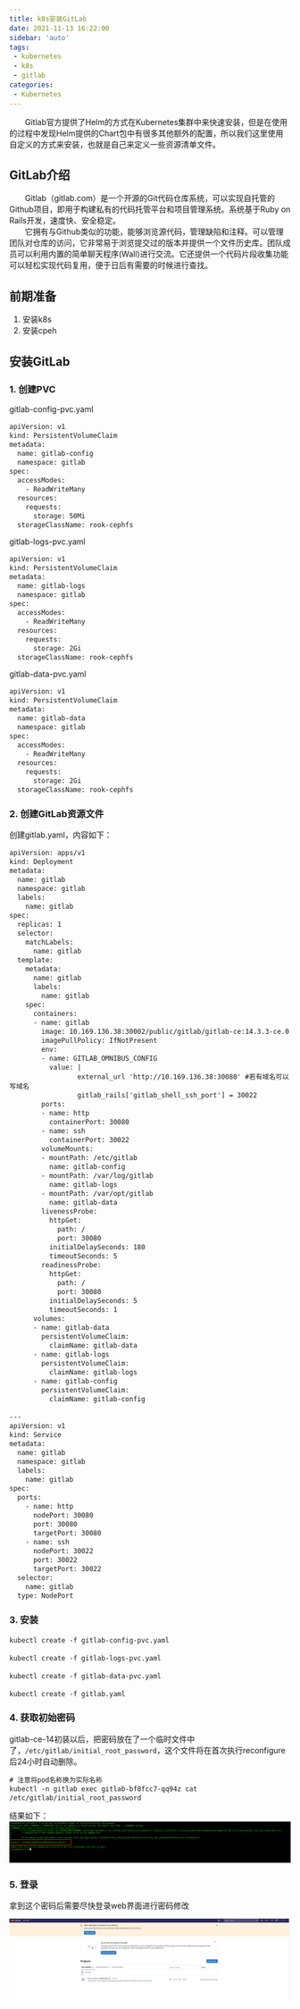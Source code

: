 ```yaml
---
title: k8s安装GitLab
date: 2021-11-13 16:22:00
sidebar: 'auto'
tags:
 - kubernetes
 - k8s
 - gitlab
categories:
 - Kubernetes
---
```


&emsp;&emsp;Gitlab官方提供了Helm的方式在Kubernetes集群中来快速安装，但是在使用的过程中发现Helm提供的Chart包中有很多其他额外的配置，所以我们这里使用自定义的方式来安装，也就是自己来定义一些资源清单文件。  

## GitLab介绍
&emsp;&emsp;Gitlab（gitlab.com）是一个开源的Git代码仓库系统，可以实现自托管的Github项目，即用于构建私有的代码托管平台和项目管理系统。系统基于Ruby on Rails开发，速度快、安全稳定。  
&emsp;&emsp;它拥有与Github类似的功能，能够浏览源代码，管理缺陷和注释。可以管理团队对仓库的访问，它非常易于浏览提交过的版本并提供一个文件历史库。团队成员可以利用内置的简单聊天程序(Wall)进行交流。它还提供一个代码片段收集功能可以轻松实现代码复用，便于日后有需要的时候进行查找。

## 前期准备
1. 安装k8s
2. 安装cpeh

## 安装GitLab
### 1. 创建PVC
gitlab-config-pvc.yaml
``` shell
apiVersion: v1
kind: PersistentVolumeClaim
metadata:
  name: gitlab-config
  namespace: gitlab
spec:
  accessModes:
    - ReadWriteMany
  resources:
    requests:
      storage: 50Mi
  storageClassName: rook-cephfs
```

gitlab-logs-pvc.yaml
``` shell
apiVersion: v1
kind: PersistentVolumeClaim
metadata:
  name: gitlab-logs
  namespace: gitlab
spec:
  accessModes:
    - ReadWriteMany
  resources:
    requests:
      storage: 2Gi
  storageClassName: rook-cephfs
```

gitlab-data-pvc.yaml
``` shell
apiVersion: v1
kind: PersistentVolumeClaim
metadata:
  name: gitlab-data
  namespace: gitlab
spec:
  accessModes:
    - ReadWriteMany
  resources:
    requests:
      storage: 2Gi
  storageClassName: rook-cephfs
```

### 2. 创建GitLab资源文件
创建gitlab.yaml，内容如下：
``` shell
apiVersion: apps/v1
kind: Deployment
metadata:
  name: gitlab
  namespace: gitlab
  labels:
    name: gitlab
spec:
  replicas: 1
  selector:
    matchLabels:
      name: gitlab
  template:
    metadata:
      name: gitlab
      labels:
        name: gitlab
    spec:
      containers:
      - name: gitlab
        image: 10.169.136.38:30002/public/gitlab/gitlab-ce:14.3.3-ce.0
        imagePullPolicy: IfNotPresent
        env:
        - name: GITLAB_OMNIBUS_CONFIG
          value: |
                 external_url 'http://10.169.136.38:30080' #若有域名可以写域名
                 gitlab_rails['gitlab_shell_ssh_port'] = 30022
        ports:
        - name: http
          containerPort: 30080
        - name: ssh
          containerPort: 30022
        volumeMounts:
        - mountPath: /etc/gitlab
          name: gitlab-config
        - mountPath: /var/log/gitlab
          name: gitlab-logs
        - mountPath: /var/opt/gitlab
          name: gitlab-data
        livenessProbe:
          httpGet:
            path: /
            port: 30080
          initialDelaySeconds: 180
          timeoutSeconds: 5
        readinessProbe:
          httpGet:
            path: /
            port: 30080
          initialDelaySeconds: 5
          timeoutSeconds: 1
      volumes:
      - name: gitlab-data
        persistentVolumeClaim:
          claimName: gitlab-data
      - name: gitlab-logs
        persistentVolumeClaim:
          claimName: gitlab-logs
      - name: gitlab-config
        persistentVolumeClaim:
          claimName: gitlab-config

---
apiVersion: v1
kind: Service
metadata:
  name: gitlab
  namespace: gitlab
  labels:
    name: gitlab
spec:
  ports:
    - name: http
      nodePort: 30080
      port: 30080
      targetPort: 30080
    - name: ssh
      nodePort: 30022
      port: 30022
      targetPort: 30022
  selector:
    name: gitlab
  type: NodePort
```

### 3. 安装
``` shell
kubectl create -f gitlab-config-pvc.yaml

kubectl create -f gitlab-logs-pvc.yaml

kubectl create -f gitlab-data-pvc.yaml

kubectl create -f gitlab.yaml
```

### 4. 获取初始密码
gitlab-ce-14初装以后，把密码放在了一个临时文件中了，`/etc/gitlab/initial_root_password`，这个文件将在首次执行reconfigure后24小时自动删除。
``` shell
# 注意将pod名称换为实际名称
kubectl -n gitlab exec gitlab-bf8fcc7-qq94z cat /etc/gitlab/initial_root_password
```

结果如下：
![文件截图](/img/blogs/2021/11/k8s-gitlab-initial-root-password.png)

### 5. 登录
拿到这个密码后需要尽快登录web界面进行密码修改

![文件截图](/img/blogs/2021/11/gitlab-login.png)